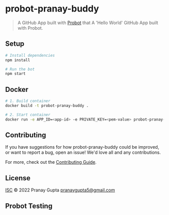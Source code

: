 # probot-pranay-buddy

> A GitHub App built with [Probot](https://github.com/probot/probot) that A &#x27;Hello World&#x27; GitHub App built with Probot.

## Setup

```sh
# Install dependencies
npm install

# Run the bot
npm start
```

## Docker

```sh
# 1. Build container
docker build -t probot-pranay-buddy .

# 2. Start container
docker run -e APP_ID=<app-id> -e PRIVATE_KEY=<pem-value> probot-pranay-buddy
```

## Contributing

If you have suggestions for how probot-pranay-buddy could be improved, or want to report a bug, open an issue! We'd love all and any contributions.

For more, check out the [Contributing Guide](CONTRIBUTING.md).

## License

[ISC](LICENSE) © 2022 Pranay Gupta <pranaygupta5@gmail.com>

## Probot Testing
